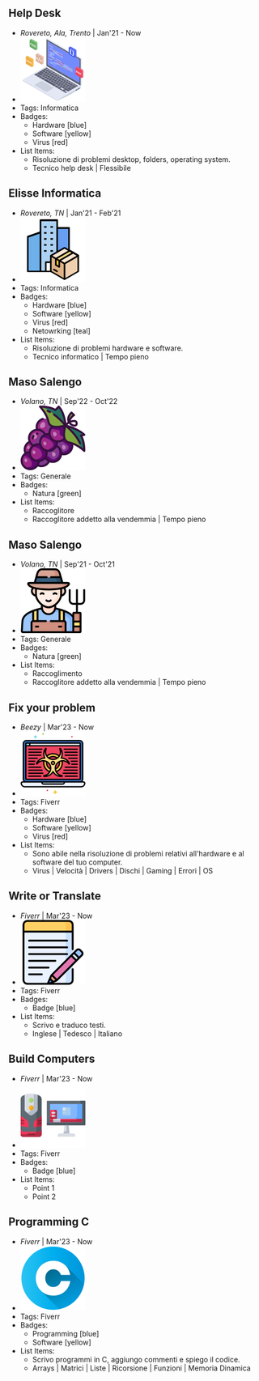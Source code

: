 ## Help Desk
- *Rovereto, Ala, Trento* | Jan'21 - Now
- ![busi128](../assets/com128.png)
- Tags: Informatica
- Badges:
  - Hardware [blue]
  - Software [yellow]
  - Virus [red]
- List Items:
  - Risoluzione di problemi desktop, folders, operating system.
  - Tecnico help desk | Flessibile

## Elisse Informatica
- *Rovereto, TN* | Jan'21 - Feb'21
- ![busi128](../assets/busi128.png)
- Tags: Informatica
- Badges:
  - Hardware [blue]
  - Software [yellow]
  - Virus [red]
  - Netowrking [teal]
- List Items:
  - Risoluzione di problemi hardware e software.
  - Tecnico informatico | Tempo pieno

## Maso Salengo
- *Volano, TN* | Sep'22 - Oct'22
- ![grape128](../assets/grape128.png)
- Tags: Generale
- Badges:
  - Natura [green]
- List Items:
  - Raccoglitore 
  - Raccoglitore addetto alla vendemmia | Tempo pieno

## Maso Salengo
- *Volano, TN* | Sep'21 - Oct'21
- ![farmer128](../assets/farmer128.png)
- Tags: Generale
- Badges:
  - Natura [green]
- List Items:
  - Raccoglimento
  - Raccoglitore addetto alla vendemmia | Tempo pieno

## Fix your problem
- *Beezy* | Mar'23 - Now
- ![logo512](../assets/comp128.png)
- Tags: Fiverr
- Badges:
  - Hardware [blue]
  - Software [yellow]
  - Virus [red]
- List Items:
  - Sono abile nella risoluzione di problemi relativi all'hardware e al software del tuo computer.
  - Virus | Velocità | Drivers | Dischi | Gaming | Errori | OS

## Write or Translate
- *Fiverr* | Mar'23 - Now
- ![logo512](../assets/text128.png)
- Tags: Fiverr
- Badges:
  - Badge [blue]
- List Items:
  - Scrivo e traduco testi.
  - Inglese | Tedesco | Italiano

## Build Computers
- *Fiverr* | Mar'23 - Now
- ![logo512](../assets/gaming128.png)
- Tags: Fiverr
- Badges:
  - Badge [blue]
- List Items:
  - Point 1
  - Point 2

## Programming C
- *Fiverr* | Mar'23 - Now
- ![logo512](../assets/c128.png)
- Tags: Fiverr
- Badges:
  - Programming [blue]
  - Software [yellow]
- List Items:
  - Scrivo programmi in C, aggiungo commenti e spiego il codice.
  - Arrays | Matrici | Liste | Ricorsione | Funzioni | Memoria Dinamica